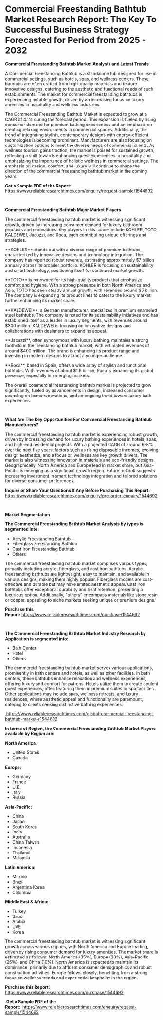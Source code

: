 <p><h1>Commercial Freestanding Bathtub Market Research Report: The Key To Successful Business Strategy Forecasted for Period from 2025 - 2032</h1></p><p><strong>Commercial Freestanding Bathtub Market Analysis and Latest Trends</strong></p>
<p><p>A Commercial Freestanding Bathtub is a standalone tub designed for use in commercial settings, such as hotels, spas, and wellness centers. These bathtubs are often crafted from high-quality materials and feature innovative designs, catering to the aesthetic and functional needs of such establishments. The market for commercial freestanding bathtubs is experiencing notable growth, driven by an increasing focus on luxury amenities in hospitality and wellness industries.</p><p>The Commercial Freestanding Bathtub Market is expected to grow at a CAGR of 4.1% during the forecast period. This expansion is fueled by rising consumer demand for premium bathing experiences and an emphasis on creating relaxing environments in commercial spaces. Additionally, the trend of integrating stylish, contemporary designs with energy-efficient technologies is becoming prominent. Manufacturers are also focusing on customization options to meet the diverse needs of commercial clients. As wellness tourism gains traction, the market is poised for sustained growth, reflecting a shift towards enhancing guest experiences in hospitality and emphasizing the importance of holistic wellness in commercial settings. The emphasis on design, comfort, and luxury will continue to shape the direction of the commercial freestanding bathtub market in the coming years.</p></p>
<p><strong>Get a Sample PDF of the Report:&nbsp;</strong> <a href="https://www.reliableresearchtimes.com/enquiry/request-sample/1544692?utm_campaign=2204&utm_medium=2&utm_source=Github&utm_content=ia&utm_term=15042025&utm_id=commercial-freestanding-bathtub">https://www.reliableresearchtimes.com/enquiry/request-sample/1544692</a></p>
<p>&nbsp;</p>
<p><strong>Commercial Freestanding Bathtub Major Market Players</strong></p>
<p><p>The commercial freestanding bathtub market is witnessing significant growth, driven by increasing consumer demand for luxury bathroom products and renovations. Key players in this space include KOHLER, TOTO, KALDEWEI, Jacuzzi, and Roca, each contributing unique offerings and strategies.</p><p>**KOHLER** stands out with a diverse range of premium bathtubs, characterized by innovative designs and technology integration. The company has reported robust revenue, estimating approximately $7 billion annually across its broader portfolio. KOHLER is focusing on sustainability and smart technology, positioning itself for continued market growth.</p><p>**TOTO** is renowned for its high-quality products that emphasize comfort and hygiene. With a strong presence in both North America and Asia, TOTO has seen steady annual growth, with revenues around $5 billion. The company is expanding its product lines to cater to the luxury market, further enhancing its market share.</p><p>**KALDEWEI**, a German manufacturer, specializes in premium enameled steel bathtubs. The company is noted for its sustainability initiatives and has established itself as a leader in luxury segments, with revenues around $300 million. KALDEWEI is focusing on innovative designs and collaborations with designers to expand its appeal.</p><p>**Jacuzzi**, often synonymous with luxury bathing, maintains a strong foothold in the freestanding bathtub market, with estimated revenues of around $400 million. The brand is enhancing its product range and investing in modern designs to attract a younger audience.</p><p>**Roca**, based in Spain, offers a wide array of stylish and functional bathtubs. With revenues of about $1.6 billion, Roca is expanding its global presence, especially in emerging markets.</p><p>The overall commercial freestanding bathtub market is projected to grow significantly, fueled by advancements in design, increased consumer spending on home renovations, and an ongoing trend toward luxury bath experiences.</p></p>
<p>&nbsp;</p>
<p><strong>What Are The Key Opportunities For Commercial Freestanding Bathtub Manufacturers?</strong></p>
<p><p>The commercial freestanding bathtub market is experiencing robust growth, driven by increasing demand for luxury bathing experiences in hotels, spas, and high-end residential projects. With a projected CAGR of around 6-8% over the next five years, factors such as rising disposable incomes, evolving design aesthetics, and a focus on wellness are key growth drivers. The market is also witnessing innovation in materials and eco-friendly designs. Geographically, North America and Europe lead in market share, but Asia-Pacific is emerging as a significant growth region. Future outlook suggests increasing investment in smart technology integration and tailored solutions for diverse consumer preferences.</p></p>
<p><strong>Inquire or Share Your Questions If Any Before Purchasing This Report:</strong> <a href="https://www.reliableresearchtimes.com/enquiry/pre-order-enquiry/1544692?utm_campaign=2204&utm_medium=2&utm_source=Github&utm_content=ia&utm_term=15042025&utm_id=commercial-freestanding-bathtub">https://www.reliableresearchtimes.com/enquiry/pre-order-enquiry/1544692</a></p>
<p>&nbsp;</p>
<p><strong>Market Segmentation</strong></p>
<p><strong>The Commercial Freestanding Bathtub Market Analysis by types is segmented into:</strong></p>
<p><ul><li>Acrylic Freestanding Bathtub</li><li>Fiberglass Freestanding Bathtub</li><li>Cast Iron Freestanding Bathtub</li><li>Others</li></ul></p>
<p><p>The commercial freestanding bathtub market comprises various types, primarily including acrylic, fiberglass, and cast iron bathtubs. Acrylic freestanding bathtubs are lightweight, easy to maintain, and available in various designs, making them highly popular. Fiberglass models are cost-effective and durable but may have limited aesthetic appeal. Cast iron bathtubs offer exceptional durability and heat retention, presenting a luxurious option. Additionally, "others" encompass materials like stone resin or copper, appealing to niche markets seeking unique or premium designs.</p></p>
<p><strong>Purchase this Report:&nbsp;</strong><a href="https://www.reliableresearchtimes.com/purchase/1544692?utm_campaign=2204&utm_medium=2&utm_source=Github&utm_content=ia&utm_term=15042025&utm_id=commercial-freestanding-bathtub">https://www.reliableresearchtimes.com/purchase/1544692</a></p>
<p>&nbsp;</p>
<p><strong>The Commercial Freestanding Bathtub Market Industry Research by Application is segmented into:</strong></p>
<p><ul><li>Bath Center</li><li>Hotel</li><li>Others</li></ul></p>
<p><p>The commercial freestanding bathtub market serves various applications, prominently in bath centers and hotels, as well as other facilities. In bath centers, these bathtubs enhance relaxation and wellness experiences, offering luxury and comfort for patrons. Hotels utilize them to create opulent guest experiences, often featuring them in premium suites or spa facilities. Other applications may include spas, wellness retreats, and luxury residences, where aesthetic appeal and functionality are paramount, catering to clients seeking distinctive bathing experiences.</p></p>
<p><a href="https://www.reliableresearchtimes.com/global-commercial-freestanding-bathtub-market-r1544692?utm_campaign=2204&utm_medium=2&utm_source=Github&utm_content=ia&utm_term=15042025&utm_id=commercial-freestanding-bathtub">&nbsp;https://www.reliableresearchtimes.com/global-commercial-freestanding-bathtub-market-r1544692</a></p>
<p><strong>In terms of Region, the Commercial Freestanding Bathtub Market Players available by Region are:</strong></p>
<p>
    <p> <strong> North America: </strong>
        <ul>
            <li>United States</li>
            <li>Canada</li>
        </ul>
        </p> 
    <p> <strong> Europe: </strong>
        <ul>
            <li>Germany</li>
            <li>France</li>
            <li>U.K.</li>
            <li>Italy</li>
            <li>Russia</li>
        </ul>
        </p> 
    <p> <strong> Asia-Pacific: </strong>
        <ul>
            <li>China</li>
            <li>Japan</li>
            <li>South Korea</li>
            <li>India</li>
            <li>Australia</li>
            <li>China Taiwan</li>
            <li>Indonesia</li>
            <li>Thailand</li>
            <li>Malaysia</li>
        </ul>
        </p> 
    <p> <strong> Latin America: </strong>
        <ul>
            <li>Mexico</li>
            <li>Brazil</li>
            <li>Argentina Korea</li>
            <li>Colombia</li>
        </ul>
        </p> 
    <p> <strong> Middle East & Africa: </strong>
        <ul>
            <li>Turkey</li>
            <li>Saudi</li>
            <li>Arabia</li>
            <li>UAE</li>
            <li>Korea</li>
        </ul>
    </p>
    </p>
<p><p>The commercial freestanding bathtub market is witnessing significant growth across various regions, with North America and Europe leading, driven by rising consumer demand for luxury amenities. The market share is estimated as follows: North America (35%), Europe (30%), Asia-Pacific (25%), and China (10%). North America is expected to maintain its dominance, primarily due to affluent consumer demographics and robust construction activities. Europe follows closely, benefiting from a strong focus on wellness trends and experiential hospitality in the region.</p></p>
<p><strong>Purchase this Report: </strong><a href="https://www.reliableresearchtimes.com/purchase/1544692?utm_campaign=2204&utm_medium=2&utm_source=Github&utm_content=ia&utm_term=15042025&utm_id=commercial-freestanding-bathtub">https://www.reliableresearchtimes.com/purchase/1544692</a></p>
<p>&nbsp;<strong>Get a Sample PDF of the Report:&nbsp;&nbsp;</strong><a href="https://www.reliableresearchtimes.com/enquiry/request-sample/1544692?utm_campaign=2204&utm_medium=2&utm_source=Github&utm_content=ia&utm_term=15042025&utm_id=commercial-freestanding-bathtub">https://www.reliableresearchtimes.com/enquiry/request-sample/1544692</a></p>
<p><strong></strong></p>
<p><p></p><p></p><p></p></p>